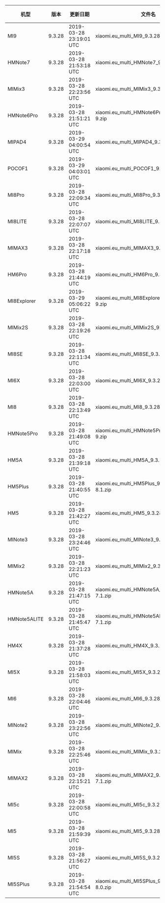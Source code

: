 | 机型 | 版本 | 更新日期 | 文件名 | 大小 | 下载链接 |
| ---- | ---- | ---- | ---- | ---- | ---- |
| MI9 | 9.3.28 | 2019-03-28 23:19:01 UTC | xiaomi.eu_multi_MI9_9.3.28_v10-9.zip | 2.4 GB | [SourceForge](https://sourceforge.net/projects/xiaomi-eu-multilang-miui-roms/files/xiaomi.eu/MIUI-WEEKLY-RELEASES/9.3.28/xiaomi.eu_multi_MI9_9.3.28_v10-9.zip/download) |
| HMNote7 | 9.3.28 | 2019-03-28 21:53:18 UTC | xiaomi.eu_multi_HMNote7_9.3.28_v10-9.zip | 1.7 GB | [SourceForge](https://sourceforge.net/projects/xiaomi-eu-multilang-miui-roms/files/xiaomi.eu/MIUI-WEEKLY-RELEASES/9.3.28/xiaomi.eu_multi_HMNote7_9.3.28_v10-9.zip/download) |
| MIMix3 | 9.3.28 | 2019-03-28 22:23:56 UTC | xiaomi.eu_multi_MIMix3_9.3.28_v10-9.zip | 2.0 GB | [SourceForge](https://sourceforge.net/projects/xiaomi-eu-multilang-miui-roms/files/xiaomi.eu/MIUI-WEEKLY-RELEASES/9.3.28/xiaomi.eu_multi_MIMix3_9.3.28_v10-9.zip/download) |
| HMNote6Pro | 9.3.28 | 2019-03-28 21:51:21 UTC | xiaomi.eu_multi_HMNote6Pro_9.3.28_v10-9.zip | 1.7 GB | [SourceForge](https://sourceforge.net/projects/xiaomi-eu-multilang-miui-roms/files/xiaomi.eu/MIUI-WEEKLY-RELEASES/9.3.28/xiaomi.eu_multi_HMNote6Pro_9.3.28_v10-9.zip/download) |
| MIPAD4 | 9.3.28 | 2019-03-29 04:00:54 UTC | xiaomi.eu_multi_MIPAD4_9.3.28_v10-8.1.zip | 1.5 GB | [SourceForge](https://sourceforge.net/projects/xiaomi-eu-multilang-miui-roms/files/xiaomi.eu/MIUI-WEEKLY-RELEASES/9.3.28/xiaomi.eu_multi_MIPAD4_9.3.28_v10-8.1.zip/download) |
| POCOF1 | 9.3.28 | 2019-03-29 04:03:01 UTC | xiaomi.eu_multi_POCOF1_9.3.28_v10-9.zip | 1.9 GB | [SourceForge](https://sourceforge.net/projects/xiaomi-eu-multilang-miui-roms/files/xiaomi.eu/MIUI-WEEKLY-RELEASES/9.3.28/xiaomi.eu_multi_POCOF1_9.3.28_v10-9.zip/download) |
| MI8Pro | 9.3.28 | 2019-03-28 22:09:34 UTC | xiaomi.eu_multi_MI8Pro_9.3.28_v10-9.zip | 2.0 GB | [SourceForge](https://sourceforge.net/projects/xiaomi-eu-multilang-miui-roms/files/xiaomi.eu/MIUI-WEEKLY-RELEASES/9.3.28/xiaomi.eu_multi_MI8Pro_9.3.28_v10-9.zip/download) |
| MI8LITE | 9.3.28 | 2019-03-28 22:07:07 UTC | xiaomi.eu_multi_MI8LITE_9.3.28_v10-9.zip | 1.8 GB | [SourceForge](https://sourceforge.net/projects/xiaomi-eu-multilang-miui-roms/files/xiaomi.eu/MIUI-WEEKLY-RELEASES/9.3.28/xiaomi.eu_multi_MI8LITE_9.3.28_v10-9.zip/download) |
| MIMAX3 | 9.3.28 | 2019-03-28 22:17:18 UTC | xiaomi.eu_multi_MIMAX3_9.3.28_v10-9.zip | 1.8 GB | [SourceForge](https://sourceforge.net/projects/xiaomi-eu-multilang-miui-roms/files/xiaomi.eu/MIUI-WEEKLY-RELEASES/9.3.28/xiaomi.eu_multi_MIMAX3_9.3.28_v10-9.zip/download) |
| HM6Pro | 9.3.28 | 2019-03-28 21:44:19 UTC | xiaomi.eu_multi_HM6Pro_9.3.28_v10-9.zip | 1.6 GB | [SourceForge](https://sourceforge.net/projects/xiaomi-eu-multilang-miui-roms/files/xiaomi.eu/MIUI-WEEKLY-RELEASES/9.3.28/xiaomi.eu_multi_HM6Pro_9.3.28_v10-9.zip/download) |
| MI8Explorer | 9.3.28 | 2019-03-29 05:06:22 UTC | xiaomi.eu_multi_MI8Explorer_9.3.28_v10-9.zip | 2.0 GB | [SourceForge](https://sourceforge.net/projects/xiaomi-eu-multilang-miui-roms/files/xiaomi.eu/MIUI-WEEKLY-RELEASES/9.3.28/xiaomi.eu_multi_MI8Explorer_9.3.28_v10-9.zip/download) |
| MIMix2S | 9.3.28 | 2019-03-28 22:19:26 UTC | xiaomi.eu_multi_MIMix2S_9.3.28_v10-9.zip | 1.9 GB | [SourceForge](https://sourceforge.net/projects/xiaomi-eu-multilang-miui-roms/files/xiaomi.eu/MIUI-WEEKLY-RELEASES/9.3.28/xiaomi.eu_multi_MIMix2S_9.3.28_v10-9.zip/download) |
| MI8SE | 9.3.28 | 2019-03-28 22:11:34 UTC | xiaomi.eu_multi_MI8SE_9.3.28_v10-9.zip | 1.8 GB | [SourceForge](https://sourceforge.net/projects/xiaomi-eu-multilang-miui-roms/files/xiaomi.eu/MIUI-WEEKLY-RELEASES/9.3.28/xiaomi.eu_multi_MI8SE_9.3.28_v10-9.zip/download) |
| MI6X | 9.3.28 | 2019-03-28 22:03:00 UTC | xiaomi.eu_multi_MI6X_9.3.28_v10-9.zip | 1.7 GB | [SourceForge](https://sourceforge.net/projects/xiaomi-eu-multilang-miui-roms/files/xiaomi.eu/MIUI-WEEKLY-RELEASES/9.3.28/xiaomi.eu_multi_MI6X_9.3.28_v10-9.zip/download) |
| MI8 | 9.3.28 | 2019-03-28 22:13:49 UTC | xiaomi.eu_multi_MI8_9.3.28_v10-9.zip | 2.0 GB | [SourceForge](https://sourceforge.net/projects/xiaomi-eu-multilang-miui-roms/files/xiaomi.eu/MIUI-WEEKLY-RELEASES/9.3.28/xiaomi.eu_multi_MI8_9.3.28_v10-9.zip/download) |
| HMNote5Pro | 9.3.28 | 2019-03-28 21:49:08 UTC | xiaomi.eu_multi_HMNote5Pro_9.3.28_v10-9.zip | 1.7 GB | [SourceForge](https://sourceforge.net/projects/xiaomi-eu-multilang-miui-roms/files/xiaomi.eu/MIUI-WEEKLY-RELEASES/9.3.28/xiaomi.eu_multi_HMNote5Pro_9.3.28_v10-9.zip/download) |
| HM5A | 9.3.28 | 2019-03-28 21:39:18 UTC | xiaomi.eu_multi_HM5A_9.3.28_v10-8.1.zip | 1.4 GB | [SourceForge](https://sourceforge.net/projects/xiaomi-eu-multilang-miui-roms/files/xiaomi.eu/MIUI-WEEKLY-RELEASES/9.3.28/xiaomi.eu_multi_HM5A_9.3.28_v10-8.1.zip/download) |
| HM5Plus | 9.3.28 | 2019-03-28 21:40:55 UTC | xiaomi.eu_multi_HM5Plus_9.3.28_v10-8.1.zip | 1.5 GB | [SourceForge](https://sourceforge.net/projects/xiaomi-eu-multilang-miui-roms/files/xiaomi.eu/MIUI-WEEKLY-RELEASES/9.3.28/xiaomi.eu_multi_HM5Plus_9.3.28_v10-8.1.zip/download) |
| HM5 | 9.3.28 | 2019-03-28 21:42:27 UTC | xiaomi.eu_multi_HM5_9.3.28_v10-8.1.zip | 1.3 GB | [SourceForge](https://sourceforge.net/projects/xiaomi-eu-multilang-miui-roms/files/xiaomi.eu/MIUI-WEEKLY-RELEASES/9.3.28/xiaomi.eu_multi_HM5_9.3.28_v10-8.1.zip/download) |
| MINote3 | 9.3.28 | 2019-03-28 23:24:46 UTC | xiaomi.eu_multi_MINote3_9.3.28_v10-8.1.zip | 1.6 GB | [SourceForge](https://sourceforge.net/projects/xiaomi-eu-multilang-miui-roms/files/xiaomi.eu/MIUI-WEEKLY-RELEASES/9.3.28/xiaomi.eu_multi_MINote3_9.3.28_v10-8.1.zip/download) |
| MIMix2 | 9.3.28 | 2019-03-28 22:21:23 UTC | xiaomi.eu_multi_MIMix2_9.3.28_v10-8.0.zip | 1.6 GB | [SourceForge](https://sourceforge.net/projects/xiaomi-eu-multilang-miui-roms/files/xiaomi.eu/MIUI-WEEKLY-RELEASES/9.3.28/xiaomi.eu_multi_MIMix2_9.3.28_v10-8.0.zip/download) |
| HMNote5A | 9.3.28 | 2019-03-28 21:47:15 UTC | xiaomi.eu_multi_HMNote5A_9.3.28_v10-7.1.zip | 1.3 GB | [SourceForge](https://sourceforge.net/projects/xiaomi-eu-multilang-miui-roms/files/xiaomi.eu/MIUI-WEEKLY-RELEASES/9.3.28/xiaomi.eu_multi_HMNote5A_9.3.28_v10-7.1.zip/download) |
| HMNote5ALITE | 9.3.28 | 2019-03-28 21:45:47 UTC | xiaomi.eu_multi_HMNote5ALITE_9.3.28_v10-7.1.zip | 1.3 GB | [SourceForge](https://sourceforge.net/projects/xiaomi-eu-multilang-miui-roms/files/xiaomi.eu/MIUI-WEEKLY-RELEASES/9.3.28/xiaomi.eu_multi_HMNote5ALITE_9.3.28_v10-7.1.zip/download) |
| HM4X | 9.3.28 | 2019-03-28 21:37:28 UTC | xiaomi.eu_multi_HM4X_9.3.28_v10-7.1.zip | 1.3 GB | [SourceForge](https://sourceforge.net/projects/xiaomi-eu-multilang-miui-roms/files/xiaomi.eu/MIUI-WEEKLY-RELEASES/9.3.28/xiaomi.eu_multi_HM4X_9.3.28_v10-7.1.zip/download) |
| MI5X | 9.3.28 | 2019-03-28 21:58:03 UTC | xiaomi.eu_multi_MI5X_9.3.28_v10-8.1.zip | 1.4 GB | [SourceForge](https://sourceforge.net/projects/xiaomi-eu-multilang-miui-roms/files/xiaomi.eu/MIUI-WEEKLY-RELEASES/9.3.28/xiaomi.eu_multi_MI5X_9.3.28_v10-8.1.zip/download) |
| MI6 | 9.3.28 | 2019-03-28 22:04:46 UTC | xiaomi.eu_multi_MI6_9.3.28_v10-8.0.zip | 1.5 GB | [SourceForge](https://sourceforge.net/projects/xiaomi-eu-multilang-miui-roms/files/xiaomi.eu/MIUI-WEEKLY-RELEASES/9.3.28/xiaomi.eu_multi_MI6_9.3.28_v10-8.0.zip/download) |
| MINote2 | 9.3.28 | 2019-03-28 23:22:56 UTC | xiaomi.eu_multi_MINote2_9.3.28_v10-8.0.zip | 1.5 GB | [SourceForge](https://sourceforge.net/projects/xiaomi-eu-multilang-miui-roms/files/xiaomi.eu/MIUI-WEEKLY-RELEASES/9.3.28/xiaomi.eu_multi_MINote2_9.3.28_v10-8.0.zip/download) |
| MIMix | 9.3.28 | 2019-03-28 22:25:46 UTC | xiaomi.eu_multi_MIMix_9.3.28_v10-8.0.zip | 1.4 GB | [SourceForge](https://sourceforge.net/projects/xiaomi-eu-multilang-miui-roms/files/xiaomi.eu/MIUI-WEEKLY-RELEASES/9.3.28/xiaomi.eu_multi_MIMix_9.3.28_v10-8.0.zip/download) |
| MIMAX2 | 9.3.28 | 2019-03-28 22:15:21 UTC | xiaomi.eu_multi_MIMAX2_9.3.28_v10-7.1.zip | 1.4 GB | [SourceForge](https://sourceforge.net/projects/xiaomi-eu-multilang-miui-roms/files/xiaomi.eu/MIUI-WEEKLY-RELEASES/9.3.28/xiaomi.eu_multi_MIMAX2_9.3.28_v10-7.1.zip/download) |
| MI5c | 9.3.28 | 2019-03-28 22:00:58 UTC | xiaomi.eu_multi_MI5c_9.3.28_v10-7.1.zip | 1.2 GB | [SourceForge](https://sourceforge.net/projects/xiaomi-eu-multilang-miui-roms/files/xiaomi.eu/MIUI-WEEKLY-RELEASES/9.3.28/xiaomi.eu_multi_MI5c_9.3.28_v10-7.1.zip/download) |
| MI5 | 9.3.28 | 2019-03-28 21:59:39 UTC | xiaomi.eu_multi_MI5_9.3.28_v10-8.0.zip | 1.4 GB | [SourceForge](https://sourceforge.net/projects/xiaomi-eu-multilang-miui-roms/files/xiaomi.eu/MIUI-WEEKLY-RELEASES/9.3.28/xiaomi.eu_multi_MI5_9.3.28_v10-8.0.zip/download) |
| MI5S | 9.3.28 | 2019-03-28 21:56:27 UTC | xiaomi.eu_multi_MI5S_9.3.28_v10-8.0.zip | 1.4 GB | [SourceForge](https://sourceforge.net/projects/xiaomi-eu-multilang-miui-roms/files/xiaomi.eu/MIUI-WEEKLY-RELEASES/9.3.28/xiaomi.eu_multi_MI5S_9.3.28_v10-8.0.zip/download) |
| MI5SPlus | 9.3.28 | 2019-03-28 21:54:54 UTC | xiaomi.eu_multi_MI5SPlus_9.3.28_v10-8.0.zip | 1.4 GB | [SourceForge](https://sourceforge.net/projects/xiaomi-eu-multilang-miui-roms/files/xiaomi.eu/MIUI-WEEKLY-RELEASES/9.3.28/xiaomi.eu_multi_MI5SPlus_9.3.28_v10-8.0.zip/download) |
